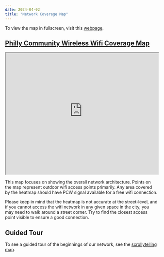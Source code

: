 ```yaml
---
date: 2024-04-02
title: "Network Coverage Map"
---
```


To view the map in fullscreen, visit this [webpage](https://map.phillycommunitywireless.org/).
## [Philly Community Wireless Wifi Coverage Map](https://map.phillycommunitywireless.org/)

<iframe title="Philly Community Wireless network-hardware deployment map" role="img" aria-label="A map showing currently installed Philly Community Wireless network infrastructure, centered on Norris Square Park."src="https://map.phillycommunitywireless.org/" width="100%" height="400"/></iframe>
  
This map focuses on showing the overall network architecture. Points on the map represent outdoor wifi access points primarily. Any area covered by the heatmap should have PCW signal available for a free wifi connection. 

Please keep in mind that the heatmap is not accurate at the street-level, and if you cannot access the wifi network in any given space in the city, you may need to walk around a street corner. Try to find the closest access point visible to ensure a good connection.

## Guided Tour

To see a guided tour of the beginnings of our network, see the [scrollytelling map](https://phillycommunitywireless.org/map/).


